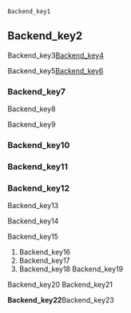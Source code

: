 ```ngMeta
Backend_key1
```
## Backend_key2
Backend_key3[Backend_key4](xXpwMzyhBqI&t=335s)


Backend_key5[Backend_key6](j9wWPEmxSZg)



### Backend_key7
Backend_key8

Backend_key9

### Backend_key10
### Backend_key11
### Backend_key12
Backend_key13

Backend_key14

Backend_key15

1. Backend_key16
2. Backend_key17
3. Backend_key18
Backend_key19

Backend_key20
Backend_key21

**Backend_key22**Backend_key23